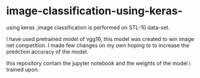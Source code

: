 # image-classification-using-keras-
using keras ,image classification is performed on  STL-10 data-set. 

I have used pretrained model of vgg16, this model was created to win image net competition. I made few changes on my own hoping to to increase the predction accuracy of the model.  

this repository contain the jupyter notebook and the weights of the model i trained upon. 
